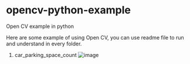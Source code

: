 # opencv-python-example
Open CV example in python

Here are some example of using Open CV, you can use readme file to run and understand in every folder.
1. car_parking_space_count
![image](https://user-images.githubusercontent.com/42382193/222032312-49fcd194-4490-4aae-ab70-0cca441610eb.png)

